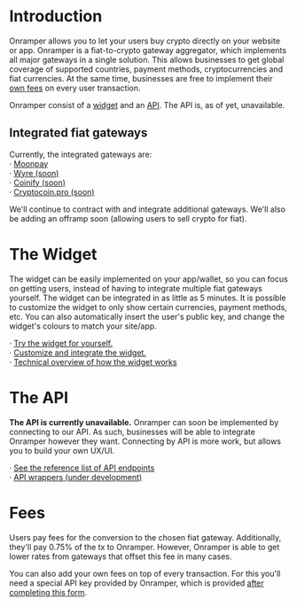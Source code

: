 # Introduction
Onramper allows you to let your users buy crypto directly on your website or app. Onramper is a fiat-to-crypto gateway aggregator, which implements all major gateways in a single solution. This allows businesses to get global coverage of supported countries, payment methods, cryptocurrencies and fiat currencies. At the same time, businesses are free to implement their [own fees](#fees) on every user transaction.

Onramper consist of a [widget](#the-widget) and an [API](#the-api). The API is, as of yet, unavailable. 

## Integrated fiat gateways
Currently, the integrated gateways are:  
· <a href="https://moonpay.io" target="_blank">Moonpay</a>  
· <a href="https://sendwyre.com" target="_blank">Wyre (soon)</a>  
· <a href="https://www.coinify.com/" target="_blank">Coinify (soon)</a>  
· <a href="https://cryptocoin.pro" target="_blank">Cryptocoin.pro (soon)</a>  

We'll continue to contract with and integrate additional gateways. We'll also be adding an offramp soon (allowing users to sell crypto for fiat).


# The Widget
The widget can be easily implemented on your app/wallet, so you can focus on getting users, instead of having to integrate multiple fiat gateways yourself. The widget can be integrated in as little as 5 minutes. It is possible to customize the widget to only show certain currencies, payment methods, etc. You can also automatically insert the user's public key, and change the widget's colours to match your site/app.

· <a href="https://widget.onramper.com" target="_blank">Try the widget for yourself.</a>  
· [Customize and integrate the widget.](https://docs.onramper.dev/widget/)   
· [Technical overview of how the widget works](https://docs.onramper.dev/readmewidget/)

# The API
**The API is currently unavailable.**
Onramper can soon be implemented by connecting to our API. As such, businesses will be able to integrate Onramper however they want. Connecting by API is more work, but allows you to build your own UX/UI.

· [See the reference list of API endpoints](https://docs.onramper.dev/API-Reference/)  
· [API wrappers (under development)](https://docs.onramper.dev/apicontext/)

# Fees
Users pay fees for the conversion to the chosen fiat gateway. Additionally, they'll pay 0.75% of the tx to Onramper. However, Onramper is able to get lower rates from gateways that offset this fee in many cases. 

You can also add your own fees on top of every transaction. For this you'll need a special API key provided by Onramper, which is provided <a href="https://forms.gle/9SQXhhyxHFZvBJ7J6" target="_blank">after completing this form</a>.

